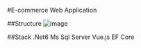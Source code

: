 #E-commerce Web Application



##Structure
![image](https://user-images.githubusercontent.com/109426665/221433758-b45244ce-3ab8-47a8-afd4-830ed8f6765d.png)

##Stack
.Net6
Ms Sql Server
Vue.js
EF Core

